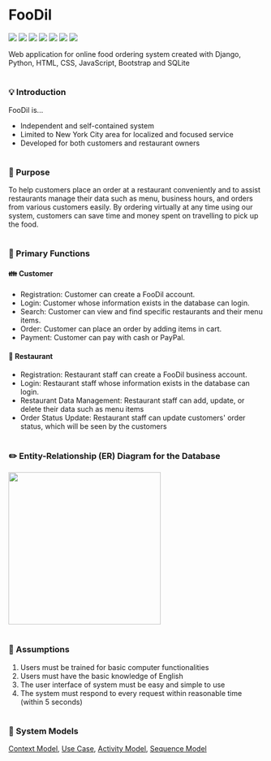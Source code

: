 # FooDil 
<img src="https://img.shields.io/badge/Django-0C9D58?style=flat-square&logo=Django&logoColor=white"/> <img src="https://img.shields.io/badge/Python-3776AB?style=flat-square&logo=Python&logoColor=white"/> <img src="https://img.shields.io/badge/HTML5-E34F26?style=flat-square&logo=HTML5&logoColor=white"/> <img src="https://img.shields.io/badge/CSS3-1572B6?style=flat-square&logo=CSS3&logoColor=white"/> <img src="https://img.shields.io/badge/Javascript-F7DF1E?style=flat-square&logo=Javascript&logoColor=white"/> <img src="https://img.shields.io/badge/Bootstrap-7952B3?style=flat-square&logo=Bootstrap&logoColor=white"/> <img src="https://img.shields.io/badge/SQLite-003B57?style=flat-square&logo=SQLite&logoColor=white"/>

Web application for online food ordering system created with Django, Python, HTML, CSS, JavaScript, Bootstrap and SQLite 

#

### :bulb: Introduction
  FooDil is...
  - Independent and self-contained system
  - Limited to New York City area for localized and focused service
  - Developed for both customers and restaurant owners

#

### :crystal_ball: Purpose
To help customers place an order at a restaurant conveniently and to assist restaurants manage their data such as menu, business hours, and orders from various customers easily. 
By ordering virtually at any time using our system, customers can save time and money spent on travelling to pick up the food.

#

###  :pushpin: Primary Functions 
  #### :family: Customer
  - Registration: Customer can create a FooDil account. 
  - Login: Customer whose information exists in the database can login.
  - Search: Customer can view and find specific restaurants and their menu items.
  - Order: Customer can place an order by adding items in cart.
  - Payment: Customer can pay with cash or PayPal.
  
  #### :hamburger: Restaurant
   - Registration: Restaurant staff can create a FooDil business account.
   - Login: Restaurant staff whose information exists in the database can login.
   - Restaurant Data Management: Restaurant staff can add, update, or delete their data such as menu items 
   - Order Status Update: Restaurant staff can update customers' order status, which will be seen by the customers 
   
   #
   
### :pencil2: Entity-Relationship (ER) Diagram for the Database
   <img width="300" src="https://user-images.githubusercontent.com/28698521/202060698-861577b0-0e26-4cb3-a483-705af797bb0c.JPG">
   
   #
   
### :bookmark: Assumptions 
   1. Users must be trained for basic computer functionalities 
   2. Users must have the basic knowledge of English 
   3. The user interface of system must be easy and simple to use 
   4. The system must respond to every request within reasonable time (within 5 seconds)
    
# 
    
 ### :seedling: System Models

<a href="https://drive.google.com/file/d/1cJKBRBSwp8MVQAK-Mxb2FSYGbtq9G_PT/view?usp=sharing">Context Model</a>, <a href="https://drive.google.com/file/d/1uwkxhNAlNEOFve6XMCWlAFGN1QEVgDKo/view?usp=sharing">Use Case</a>, <a href="
https://drive.google.com/file/d/1JtOK6CidasSFGg2jxIHS56k8pdLzzZa-/view?usp=sharing">Activity Model</a>, <a href="
https://drive.google.com/file/d/1TENP4ck-o4Z5-ODqLmb4IMkBAVhp_65p/view?usp=sharing">Sequence Model</a>


    
